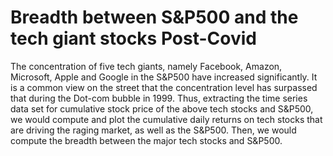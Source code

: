 # Breadth between S&P500 and the tech giant stocks Post-Covid
The concentration of five tech giants, namely Facebook, Amazon, Microsoft, Apple and Google in the S&amp;P500 have increased significantly. It is a common view on the street that the concentration level has surpassed that during the Dot-com bubble in 1999. Thus, extracting the time series data set for cumulative stock price of the above tech stocks and S&amp;P500, we would compute and plot the cumulative daily returns on tech stocks that are driving the raging market, as well as the S&amp;P500. Then, we would compute the breadth between the major tech stocks and S&amp;P500.
